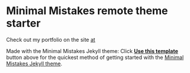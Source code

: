 # Minimal Mistakes remote theme starter
Check out my portfolio on the site [at](https://afielder02.github.io/GISPortfolio/)


Made with the Minimal Mistakes Jekyll theme:
Click [**Use this template**](https://github.com/mmistakes/mm-github-pages-starter/generate) button above for the quickest method of getting started with the [Minimal Mistakes Jekyll theme](https://github.com/mmistakes/minimal-mistakes).

